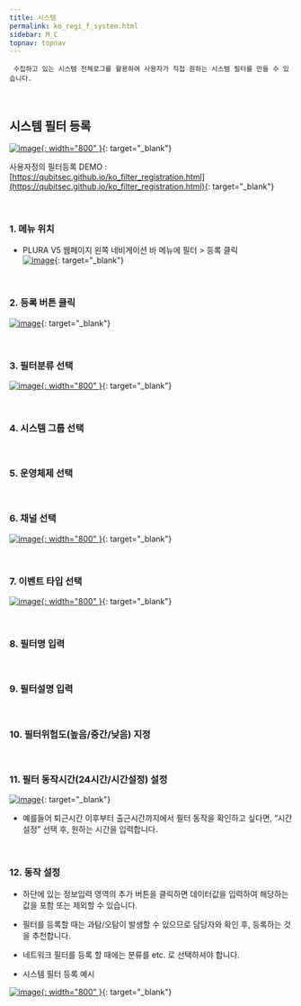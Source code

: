 ```yaml
---
title: 시스템
permalink: ko_regi_f_system.html
sidebar: M_C
topnav: topnav
---
```


     수집하고 있는 시스템 전체로그를 활용하여 사용자가 직접 원하는 시스템 필터를 만들 수 있습니다.

<br />
 
## 시스템 필터 등록

[![image](/docs/images/Manual/common/regi/system/1.png){: width="800" }](/docs/images/Manual/common/regi/system/1.png){: target="_blank"}

사용자정의 필터등록 DEMO : [https://qubitsec.github.io/ko_filter_registration.html](https://qubitsec.github.io/ko_filter_registration.html){: target="_blank"}

<br />

### 1. 메뉴 위치
* PLURA V5 웹페이지 왼쪽 네비게이션 바 메뉴에 필터 > 등록 클릭   
[![image](/docs/images/Manual/common/regi/system/2.png)](/docs/images/Manual/common/regi/system/2.png){: target="_blank"}

<br />

### 2. 등록 버튼 클릭
[![image](/docs/images/Manual/common/regi/system/3.png)](/docs/images/Manual/common/regi/system/3.png){: target="_blank"}

<br />

### 3. 필터분류 선택
[![image](/docs/images/Manual/common/regi/system/4.png){: width="800" }](/docs/images/Manual/common/regi/system/4.png){: target="_blank"}

<br />

### 4. 시스템 그룹 선택

<br />

### 5. 운영체제 선택

<br />

### 6. 채널 선택
[![image](/docs/images/Manual/common/regi/system/5.png){: width="800" }](/docs/images/Manual/common/regi/system/5.png){: target="_blank"}

<br />

### 7. 이벤트 타입 선택
[![image](/docs/images/Manual/common/regi/system/6.png){: width="800" }](/docs/images/Manual/common/regi/system/6.png){: target="_blank"}

<br />

### 8. 필터명 입력

<br />

### 9. 필터설명 입력

<br />

### 10. 필터위험도(높음/중간/낮음) 지정

<br />

### 11. 필터 동작시간(24시간/시간설정) 설정
[![image](/docs/images/Manual/common/regi/system/7.png)](/docs/images/Manual/common/regi/system/7.png){: target="_blank"}

- 예를들어 퇴근시간 이후부터 출근시간까지에서 필터 동작을 확인하고 싶다면, “시간설정” 선택 후, 원하는 시간을 입력합니다.

<br />

### 12. 동작 설정

- 하단에 있는 정보입력 영역의 추가 버튼을 클릭하면 데이터값을 입력하여 해당하는 값을 포함 또는 제외할 수 있습니다.

- 필터를 등록할 때는 과탐/오탐이 발생할 수 있으므로 담당자와 확인 후, 등록하는 것을 추천합니다.

- 네트워크 필터를 등록 할 때에는 분류를 etc. 로 선택하셔야 합니다.

- 시스템 필터 등록 예시

[![image](/docs/images/Manual/common/regi/system/8.png){: width="800" }](/docs/images/Manual/common/regi/system/8.png){: target="_blank"}


 
